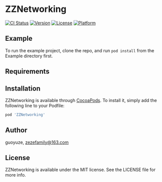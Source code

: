 # ZZNetworking

[![CI Status](https://img.shields.io/travis/guoyuze/ZZNetworking.svg?style=flat)](https://travis-ci.org/guoyuze/ZZNetworking)
[![Version](https://img.shields.io/cocoapods/v/ZZNetworking.svg?style=flat)](https://cocoapods.org/pods/ZZNetworking)
[![License](https://img.shields.io/cocoapods/l/ZZNetworking.svg?style=flat)](https://cocoapods.org/pods/ZZNetworking)
[![Platform](https://img.shields.io/cocoapods/p/ZZNetworking.svg?style=flat)](https://cocoapods.org/pods/ZZNetworking)

## Example

To run the example project, clone the repo, and run `pod install` from the Example directory first.

## Requirements

## Installation

ZZNetworking is available through [CocoaPods](https://cocoapods.org). To install
it, simply add the following line to your Podfile:

```ruby
pod 'ZZNetworking'
```

## Author

guoyuze, zezefamily@163.com

## License

ZZNetworking is available under the MIT license. See the LICENSE file for more info.
